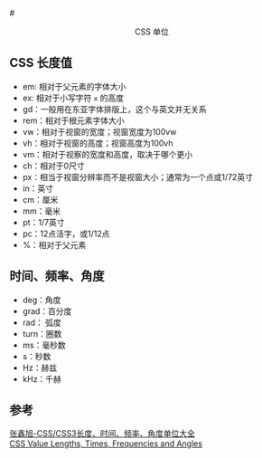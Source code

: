 #<center>CSS 单位</center>

## CSS 长度值

* em: 相对于父元素的字体大小
* ex: 相对于小写字符 `x` 的高度
* gd：一般用在东亚字体排版上，这个与英文并无关系
* rem：相对于根元素字体大小
* vw：相对于视窗的宽度；视窗宽度为100vw
* vh：相对于视窗的高度；视窗高度为100vh
* vm：相对于视察的宽度和高度，取决于哪个更小
* ch：相对于0尺寸
* px：相当于视窗分辨率而不是视窗大小；通常为一个点或1/72英寸
* in：英寸
* cm：厘米
* mm：毫米
* pt：1/7英寸
* pc：12点活字，或1/12点
* %：相对于父元素

## 时间、频率、角度

* deg：角度
* grad：百分度
* rad： 弧度
* turn：圈数
* ms：毫秒数
* s：秒数
* Hz：赫兹
* kHz：千赫

## 参考

[张鑫旭-CSS/CSS3长度、时间、频率、角度单位大全](http://www.zhangxinxu.com/wordpress/2011/03/css-css3-unit-units/)  
[CSS Value Lengths, Times, Frequencies and Angles](http://www.standardista.com/css3/css-values-lengths-times-frequenc-angles)